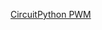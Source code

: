 [CircuitPython PWM](https://learn.adafruit.com/adafruit-circuit-playground-express/circuitpython-pwm)
